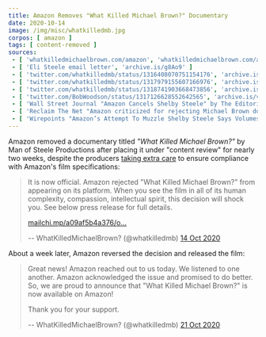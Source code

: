 ```yaml
---
title: Amazon Removes "What Killed Michael Brown?" Documentary
date: 2020-10-14
image: /img/misc/whatkilledmb.jpg
corpos: [ amazon ]
tags: [ content-removed ]
sources:
 - [ 'whatkilledmichaelbrown.com/amazon', 'whatkilledmichaelbrown.com/amazon' ]
 - [ 'Eli Steele email letter', 'archive.is/g8Ao9' ]
 - [ 'twitter.com/whatkilledmb/status/1316408070751154176', 'archive.is/8ibdK' ]
 - [ 'twitter.com/whatkilledmb/status/1317979155607166976', 'archive.is/6Qr5Q' ]
 - [ 'twitter.com/whatkilledmb/status/1318741903668473856', 'archive.is/cz63u' ]
 - [ 'twitter.com/BobWoodson/status/1317126628552642565', 'archive.is/vSkmu' ]
 - [ 'Wall Street Journal "Amazon Cancels Shelby Steele" by The Editorial Board (14 Oct 2020)', 'archive.is/JqOam' ]
 - [ 'Reclaim The Net "Amazon criticized for rejecting Michael Brown documentary that doesn’t offer “politically correct narrative”" by Cindy Harper (15 Oct 2020)', 'reclaimthenet.org/what-killed-michael-brown/' ]
 - [ 'Wirepoints "Amazon’s Attempt To Muzzle Shelby Steele Says Volumes About Race In America – Wirepoints" by Mark Glennon (16 Oct 2020)', 'wirepoints.org/amazons-attempt-to-muzzle-chicago-native-shelby-steele-says-volumes-about-race-in-america-wirepoints/' ]
---
```


Amazon removed a documentary titled _"What Killed Michael Brown?"_ by Man of
Steele Productions after placing it under "content review" for nearly two
weeks, despite the producers [taking extra
care](https://archive.is/g8Ao9#selection-609.1-609.402) to ensure compliance
with Amazon's film specifications:
> It is now official. Amazon rejected "What Killed Michael Brown?" from
> appearing on its platform. When you see the film in all of its human
> complexity, compassion, intellectual spirit, this decision will shock you.
> See below press release for full details.
>
> [mailchi.mp/a09af5b4a376/o...](https://archive.is/g8Ao9)
>
> -- WhatKilledMichaelBrown? (@whatkilledmb) [14 Oct 2020](https://archive.is/8ibdK)

About a week later, Amazon reversed the decision and released the film:
> Great news! Amazon reached out to us today. We listened to one another.
> Amazon acknowledged the issue and promised to do better. So, we are proud to
> announce that "What Killed Michael Brown?" is now available on Amazon! 
>
> Thank you for your support.
>
> -- WhatKilledMichaelBrown? (@whatkilledmb) [21 Oct 2020](https://archive.is/cz63u)
